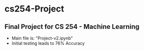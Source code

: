 # cs254-Project
## Final Project for CS 254 - Machine Learning

- Main file is: "Project-v2.ipynb"
- Initial testing leads to 76% Accuracy

